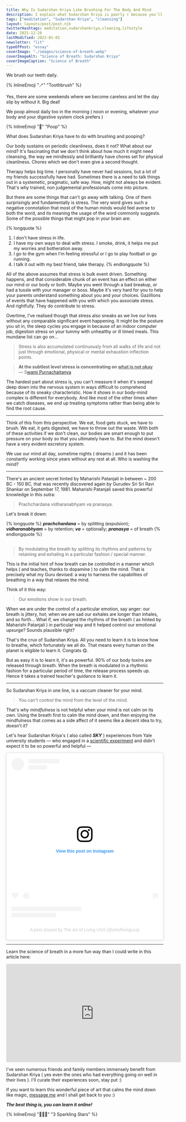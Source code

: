 ```yaml
---
title: Why Is Sudarshan Kriya Like Brushing For The Body And Mind
description: I explain what Sudarshan Kriya is poorly ( because you'll have to experience it to know it ), how it does the same thing for the body and mind, that brushing does for teeth, and wiping / washing does for the poop.
tags: ["meditation", "Sudarshan Kriya", "cleansing"]
layout: layouts/post/post.njk
twitterHashtags: meditation,sudarshankriya,cleaning,lifestyle
date: 2021-12-26
lastModified: 2022-01-02
newsletter: "lit"
typeOfPost: "essay"
coverImage: "./images/science-of-breath.webp"
coverImageAlt: "Science of Breath: Sudarshan Kriya"
coverImageCaption: "Science of Breath"
---
```


We brush our teeth daily.

{% InlineEmoji "🪥" "Toothbrush" %}

Yes, there are some weekends where we become careless and let the day slip by without it. Big deal!

We poop almost daily too in the morning ( noon or evening, whatever your body and your digestive system clock prefers )

{% InlineEmoji "💩" "Poop" %}

What does Sudarshan Kriya have to do with brushing and pooping?

Our body sustains on periodic cleanliness, does it not? What about our mind? It's fascinating that we don't think about how much it might need cleansing, the way we mindlessly and brilliantly have chores set for physical cleanliness. Chores which we don't even give a second thought.

Therapy helps big time. I personally have never had sessions, but a lot of my friends successfully have had. Sometimes there is a need to talk things out in a systemetic, pragmatic, safe way. How, might not always be evident. That's why trained, non judgemental professionals come into picture.

But there are some things that can't go away with talking. One of them surprisingly and fundamentally is stress. The very word gives such a negative connotation that most of the human minds would feel averse to both the word, and its meaning the usage of the word commonly suggests. Some of the possible things that might pop in your brain are:

{% longquote %}
  1. I don't have stress in life.
  2. I have my own ways to deal with stress. I smoke, drink, it helps me put my worries and botheration away.
  3. I go to the gym when I'm feeling stressful or I go to play football or go running.
  4. I talk it out with my best friend, take therapy.
{% endlongquote %}

All of the above assumes that stress is bulk event driven. Something happens, and that considerable chunk of an event has an effect on either our mind or our body or both. Maybe you went through a bad breakup, or had a tussle with your manager or boss. Maybe it's very hard for you to help your parents understand something about you and your choices. Gazillions of events that have happened with you with which you associate stress. And rightfully. They do contribute to stress.

Overtime, I've realised though that stress also sneaks as we live our lives without any comparable significant  event happening. It might be the posture you sit in, the sleep cycles you engage in because of an indoor computer job, digestion stress on your tummy with unhealthy or ill timed meals. This mundane list can go on…

> Stress is also accumulated continuously from all walks of life and not just through emotional, physical or mental exhaustion inflection points.

> **At the subtlest level stress is concentrating on <u>what is not okay</u>**
> — S[wami Purnachaitanya](https://www.swamipurnachaitanya.com/)

The hardest part about stress is, you can't measure it when it's seeped deep down into the nervous system in ways difficult to comprehend because of its sneaky characteristic. How it shows in our body-mind complex is different for everybody. And like most of the other times when we catch diseases, we end up treating symptoms rather than being able to find the root cause.

---

Think of this from this perspective. We eat, food gets stuck, we have to brush. We eat, it gets digested, we have to throw out the waste. With both of these activities if we don't clean, our bodies are smart enough to put pressure on your body so that you ultimately have to. But the mind doesn't have a very evident excretory system.

We use our mind all day, sometime nights ( dreams ) and it has been constantly working since years without any rest at all. Who is washing the mind?

---

There's an ancient secret hinted by Maharishi Patanjali in between ~ 200 BC - 150 BC, that was recently discovered again by Gurudev Sri Sri Ravi Shankar on September 17, 1981. Maharishi Patanjali saved this powerful knowledge in this sutra:

> Prachchardana vidharanabhyam va pranasya.

Let's break it down:

{% longquote %}
  **_prachchardana_** = by splitting (expulsion);
  **_vidharanabhyam_** = by retention;
  **_va_** = optionally;
  **_pranasya_** = of breath
{% endlongquote %}

<div style="width:100%; margin-top:30px;">

> By modulating the breath by splitting its rhythms and patterns by retaining and exhaling in a particular fashion / special manner.

This is the initial hint of how breath can be controlled in a manner which helps ( and teaches, thanks to dopamine ) to calm the mind. That is precisely what my Guru devised: a way to harness the capabilities of breathing in a way that relaxes the mind.

Think of it this way: 

> Our emotions show in our breath.

When we are under the control of a particular emotion, say anger: our breath is jittery, hot; when we are sad our exhales are longer than inhales, and so forth… What if, we changed the rhythms of the breath ( as hinted by Maharishi Patanjali ) in particular way and it helped control our emotional upsurge? Sounds plausible right?

That's the crux of Sudarshan Kriya. All you need to learn it is to know how to breathe, which fortunately we all do. That means every human on the planet is eligible to learn it. Congrats 😋.

But as easy it is to learn it, it's as powerful. 90% of our body toxins are released through breath. When the breath is modulated in a rhythmic fashion for a particular period of time, the release process speeds up. Hence it takes a trained teacher's guidance to learn it.

---

So Sudarshan Kriya in one line, is a vaccum cleaner for your mind.

> You can't control the mind from the level of the mind.

That's why _mindfulness_ is not helpful when your mind is not calm on its own. Using the breath first to calm the mind down, and then enjoying the mindfulness that comes as a side affect of it seems like a decent idea to try, doesn't it?

Let's hear Sudarshan Kriya's ( also called **_SKY_** ) experiences from Yale university students — who engaged in a [scientific experiment](https://www.frontiersin.org/articles/10.3389/fpsyt.2020.00590/full) and didn't expect it to be so powerful and helpful —

<blockquote class="instagram-media" data-instgrm-captioned data-instgrm-permalink="https://www.instagram.com/tv/CD5FfhPDElE/?utm_source=ig_embed&amp;utm_campaign=loading" data-instgrm-version="14" style=" background:#FFF; border:0; border-radius:3px; box-shadow:0 0 1px 0 rgba(0,0,0,0.5),0 1px 10px 0 rgba(0,0,0,0.15); margin: 1px; max-width:540px; min-width:326px; padding:0; width:99.375%; width:-webkit-calc(100% - 2px); width:calc(100% - 2px);"><div style="padding:16px;"> <a href="https://www.instagram.com/tv/CD5FfhPDElE/?utm_source=ig_embed&amp;utm_campaign=loading" style=" background:#FFFFFF; line-height:0; padding:0 0; text-align:center; text-decoration:none; width:100%;" target="_blank"> <div style=" display: flex; flex-direction: row; align-items: center;"> <div style="background-color: #F4F4F4; border-radius: 50%; flex-grow: 0; height: 40px; margin-right: 14px; width: 40px;"></div> <div style="display: flex; flex-direction: column; flex-grow: 1; justify-content: center;"> <div style=" background-color: #F4F4F4; border-radius: 4px; flex-grow: 0; height: 14px; margin-bottom: 6px; width: 100px;"></div> <div style=" background-color: #F4F4F4; border-radius: 4px; flex-grow: 0; height: 14px; width: 60px;"></div></div></div><div style="padding: 19% 0;"></div> <div style="display:block; height:50px; margin:0 auto 12px; width:50px;"><svg width="50px" height="50px" viewBox="0 0 60 60" version="1.1" xmlns="https://www.w3.org/2000/svg" xmlns:xlink="https://www.w3.org/1999/xlink"><g stroke="none" stroke-width="1" fill="none" fill-rule="evenodd"><g transform="translate(-511.000000, -20.000000)" fill="#000000"><g><path d="M556.869,30.41 C554.814,30.41 553.148,32.076 553.148,34.131 C553.148,36.186 554.814,37.852 556.869,37.852 C558.924,37.852 560.59,36.186 560.59,34.131 C560.59,32.076 558.924,30.41 556.869,30.41 M541,60.657 C535.114,60.657 530.342,55.887 530.342,50 C530.342,44.114 535.114,39.342 541,39.342 C546.887,39.342 551.658,44.114 551.658,50 C551.658,55.887 546.887,60.657 541,60.657 M541,33.886 C532.1,33.886 524.886,41.1 524.886,50 C524.886,58.899 532.1,66.113 541,66.113 C549.9,66.113 557.115,58.899 557.115,50 C557.115,41.1 549.9,33.886 541,33.886 M565.378,62.101 C565.244,65.022 564.756,66.606 564.346,67.663 C563.803,69.06 563.154,70.057 562.106,71.106 C561.058,72.155 560.06,72.803 558.662,73.347 C557.607,73.757 556.021,74.244 553.102,74.378 C549.944,74.521 548.997,74.552 541,74.552 C533.003,74.552 532.056,74.521 528.898,74.378 C525.979,74.244 524.393,73.757 523.338,73.347 C521.94,72.803 520.942,72.155 519.894,71.106 C518.846,70.057 518.197,69.06 517.654,67.663 C517.244,66.606 516.755,65.022 516.623,62.101 C516.479,58.943 516.448,57.996 516.448,50 C516.448,42.003 516.479,41.056 516.623,37.899 C516.755,34.978 517.244,33.391 517.654,32.338 C518.197,30.938 518.846,29.942 519.894,28.894 C520.942,27.846 521.94,27.196 523.338,26.654 C524.393,26.244 525.979,25.756 528.898,25.623 C532.057,25.479 533.004,25.448 541,25.448 C548.997,25.448 549.943,25.479 553.102,25.623 C556.021,25.756 557.607,26.244 558.662,26.654 C560.06,27.196 561.058,27.846 562.106,28.894 C563.154,29.942 563.803,30.938 564.346,32.338 C564.756,33.391 565.244,34.978 565.378,37.899 C565.522,41.056 565.552,42.003 565.552,50 C565.552,57.996 565.522,58.943 565.378,62.101 M570.82,37.631 C570.674,34.438 570.167,32.258 569.425,30.349 C568.659,28.377 567.633,26.702 565.965,25.035 C564.297,23.368 562.623,22.342 560.652,21.575 C558.743,20.834 556.562,20.326 553.369,20.18 C550.169,20.033 549.148,20 541,20 C532.853,20 531.831,20.033 528.631,20.18 C525.438,20.326 523.257,20.834 521.349,21.575 C519.376,22.342 517.703,23.368 516.035,25.035 C514.368,26.702 513.342,28.377 512.574,30.349 C511.834,32.258 511.326,34.438 511.181,37.631 C511.035,40.831 511,41.851 511,50 C511,58.147 511.035,59.17 511.181,62.369 C511.326,65.562 511.834,67.743 512.574,69.651 C513.342,71.625 514.368,73.296 516.035,74.965 C517.703,76.634 519.376,77.658 521.349,78.425 C523.257,79.167 525.438,79.673 528.631,79.82 C531.831,79.965 532.853,80.001 541,80.001 C549.148,80.001 550.169,79.965 553.369,79.82 C556.562,79.673 558.743,79.167 560.652,78.425 C562.623,77.658 564.297,76.634 565.965,74.965 C567.633,73.296 568.659,71.625 569.425,69.651 C570.167,67.743 570.674,65.562 570.82,62.369 C570.966,59.17 571,58.147 571,50 C571,41.851 570.966,40.831 570.82,37.631"></path></g></g></g></svg></div><div style="padding-top: 8px;"> <div style=" color:#3897f0; font-family:Arial,sans-serif; font-size:14px; font-style:normal; font-weight:550; line-height:18px;">View this post on Instagram</div></div><div style="padding: 12.5% 0;"></div> <div style="display: flex; flex-direction: row; margin-bottom: 14px; align-items: center;"><div> <div style="background-color: #F4F4F4; border-radius: 50%; height: 12.5px; width: 12.5px; transform: translateX(0px) translateY(7px);"></div> <div style="background-color: #F4F4F4; height: 12.5px; transform: rotate(-45deg) translateX(3px) translateY(1px); width: 12.5px; flex-grow: 0; margin-right: 14px; margin-left: 2px;"></div> <div style="background-color: #F4F4F4; border-radius: 50%; height: 12.5px; width: 12.5px; transform: translateX(9px) translateY(-18px);"></div></div><div style="margin-left: 8px;"> <div style=" background-color: #F4F4F4; border-radius: 50%; flex-grow: 0; height: 20px; width: 20px;"></div> <div style=" width: 0; height: 0; border-top: 2px solid transparent; border-left: 6px solid #f4f4f4; border-bottom: 2px solid transparent; transform: translateX(16px) translateY(-4px) rotate(30deg)"></div></div><div style="margin-left: auto;"> <div style=" width: 0px; border-top: 8px solid #F4F4F4; border-right: 8px solid transparent; transform: translateY(16px);"></div> <div style=" background-color: #F4F4F4; flex-grow: 0; height: 12px; width: 16px; transform: translateY(-4px);"></div> <div style=" width: 0; height: 0; border-top: 8px solid #F4F4F4; border-left: 8px solid transparent; transform: translateY(-4px) translateX(8px);"></div></div></div> <div style="display: flex; flex-direction: column; flex-grow: 1; justify-content: center; margin-bottom: 24px;"> <div style=" background-color: #F4F4F4; border-radius: 4px; flex-grow: 0; height: 14px; margin-bottom: 6px; width: 224px;"></div> <div style=" background-color: #F4F4F4; border-radius: 4px; flex-grow: 0; height: 14px; width: 144px;"></div></div></a><p style=" color:#c9c8cd; font-family:Arial,sans-serif; font-size:14px; line-height:17px; margin-bottom:0; margin-top:8px; overflow:hidden; padding:8px 0 7px; text-align:center; text-overflow:ellipsis; white-space:nowrap;"><a href="https://www.instagram.com/tv/CD5FfhPDElE/?utm_source=ig_embed&amp;utm_campaign=loading" style=" color:#c9c8cd; font-family:Arial,sans-serif; font-size:14px; font-style:normal; font-weight:normal; line-height:17px; text-decoration:none;" target="_blank">A post shared by The Art of Living USA (@artoflivingusa)</a></p></div></blockquote> <script async src="//www.instagram.com/embed.js"></script>


---

Learn the science of breath in a more fun way than I could write in this article here:


<iframe width="560" height="315" src="https://www.youtube.com/embed/ZiHY3f-wkNM" title="YouTube video player" frameborder="0" allow="accelerometer; autoplay; clipboard-write; encrypted-media; gyroscope; picture-in-picture" allowfullscreen></iframe>

I've seen numerous friends and family members immensely benefit from Sudarshan Kriya ( yes even the ones who had everything going on well in their lives ). I'll curate their experiences soon, stay put :)

If you want to learn this wonderful piece of art that calms the mind down like magic, [message me](https://twitter.com/gdadsriver) and I shall get back to you :)

**_The best thing is, you can learn it online!_**

{% InlineEmoji "🌟🌟🌟" "3 Sparkling Stars" %}

